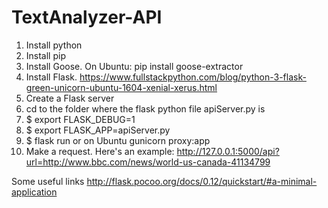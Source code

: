 # TextAnalyzer-API

1. Install python
2. Install pip
3. Install Goose. On Ubuntu: pip install goose-extractor
4. Install Flask. https://www.fullstackpython.com/blog/python-3-flask-green-unicorn-ubuntu-1604-xenial-xerus.html
5. Create a Flask server
6. cd to the folder where the flask python file apiServer.py is
7. $ export FLASK_DEBUG=1
8. $ export FLASK_APP=apiServer.py
9. $ flask run or on Ubuntu gunicorn proxy:app
10. Make a request. Here's an example: http://127.0.0.1:5000/api?url=http://www.bbc.com/news/world-us-canada-41134799



Some useful links
http://flask.pocoo.org/docs/0.12/quickstart/#a-minimal-application
